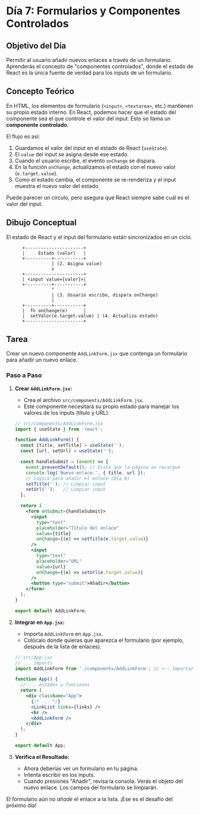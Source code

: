 # Día 7: Formularios y Componentes Controlados

## Objetivo del Día

Permitir al usuario añadir nuevos enlaces a través de un formulario. Aprenderás el concepto de "componentes controlados", donde el estado de React es la única fuente de verdad para los inputs de un formulario.

## Concepto Teórico

En HTML, los elementos de formulario (`<input>`, `<textarea>`, etc.) mantienen su propio estado interno. En React, podemos hacer que el estado del componente sea el que controle el valor del input. Esto se llama un **componente controlado**.

El flujo es así:
1.  Guardamos el valor del input en el estado de React (`useState`).
2.  El `value` del input se asigna desde ese estado.
3.  Cuando el usuario escribe, el evento `onChange` se dispara.
4.  En la función `onChange`, actualizamos el estado con el nuevo valor (`e.target.value`).
5.  Como el estado cambia, el componente se re-renderiza y el input muestra el nuevo valor del estado.

Puede parecer un círculo, pero asegura que React siempre sabe cuál es el valor del input.

## Dibujo Conceptual

El estado de React y el input del formulario están sincronizados en un ciclo.

```
      +----------------------+
      |     Estado (valor)   |
      +----------+-----------+
                 | (2. Asigna value)
                 v
      +----------------------+
      | <input value={valor}>|
      +----------+-----------+
                 ^
                 | (3. Usuario escribe, dispara onChange)
                 |
      +----------+-----------+
      |  fn onChange(e)      |
      |  setValor(e.target.value) | (4. Actualiza estado)
      +----------------------+
```

## Tarea

Crear un nuevo componente `AddLinkForm.jsx` que contenga un formulario para añadir un nuevo enlace.

### Paso a Paso

1.  **Crear `AddLinkForm.jsx`:**
    *   Crea el archivo `src/components/AddLinkForm.jsx`.
    *   Este componente necesitará su propio estado para manejar los valores de los inputs (título y URL).

    ```jsx
    // src/components/AddLinkForm.jsx
    import { useState } from 'react';

    function AddLinkForm() {
      const [title, setTitle] = useState('');
      const [url, setUrl] = useState('');

      const handleSubmit = (event) => {
        event.preventDefault(); // Evita que la página se recargue
        console.log('Nuevo enlace:', { title, url });
        // Lógica para añadir el enlace (Día 8)
        setTitle(''); // Limpiar input
        setUrl('');   // Limpiar input
      };

      return (
        <form onSubmit={handleSubmit}>
          <input
            type="text"
            placeholder="Título del enlace"
            value={title}
            onChange={(e) => setTitle(e.target.value)}
          />
          <input
            type="text"
            placeholder="URL"
            value={url}
            onChange={(e) => setUrl(e.target.value)}
          />
          <button type="submit">Añadir</button>
        </form>
      );
    }

    export default AddLinkForm;
    ```

2.  **Integrar en `App.jsx`:**
    *   Importa `AddLinkForm` en `App.jsx`.
    *   Colócalo donde quieras que aparezca el formulario (por ejemplo, después de la lista de enlaces).

    ```jsx
    // src/App.jsx
    // ... imports
    import AddLinkForm from './components/AddLinkForm'; // <-- Importar

    function App() {
      // ... estados y funciones
      return (
        <div className="App">
          {/* ... */}
          <LinkList links={links} />
          <hr />
          <AddLinkForm />
        </div>
      );
    }

    export default App;
    ```

3.  **Verifica el Resultado:**
    *   Ahora deberías ver un formulario en tu página.
    *   Intenta escribir en los inputs.
    *   Cuando presiones "Añadir", revisa la consola. Verás el objeto del nuevo enlace. Los campos del formulario se limpiarán.

El formulario aún no *añade* el enlace a la lista. ¡Ese es el desafío del próximo día!
